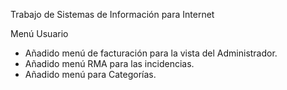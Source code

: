 Trabajo de Sistemas de Información para Internet

Menú Usuario

* Añadido menú de facturación para la vista del Administrador.
* Añadido menú RMA para las incidencias.
* Añadido menú para Categorías.